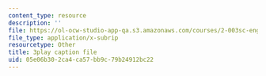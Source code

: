 ```yaml
---
content_type: resource
description: ''
file: https://ol-ocw-studio-app-qa.s3.amazonaws.com/courses/2-003sc-engineering-dynamics-fall-2011/05e06b302ca4ca57bb9c79b24912bc22_tm51lwadMOc.srt
file_type: application/x-subrip
resourcetype: Other
title: 3play caption file
uid: 05e06b30-2ca4-ca57-bb9c-79b24912bc22
---
```

